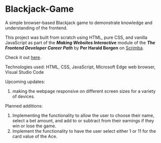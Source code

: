 # Blackjack-Game
A simple browser-based Blackjack game to demonstrate knowledge and understanding of the frontend.

This project was built from scratch using HTML, pure CSS, and vanilla JavaScript as part of the ***Making Websites Interactive*** module of the ***The Frontend Developer Career Path*** by **Per Harald Borgen** on [Scrimba](https://scrimba.com/learn/frontend/lets-build-a-blackjack-game-coa954d1fb213d2a9d5a1c8ab).

Check it out [here](#).

Technologies used: HTML, CSS, JavaScript, Microsoft Edge web browser, Visual Studio Code

Upcoming updates:

1. making the webpage responsive on different screen sizes for a variety of devices.

Planned additions:

1. Implementing the functionality to allow the user to choose their name, select a bet amount, and add to or subtract from their earnings if they win or lose the game.
2. Implement the functionality to have the user select either 1 or 11 for the card value of the Ace.
